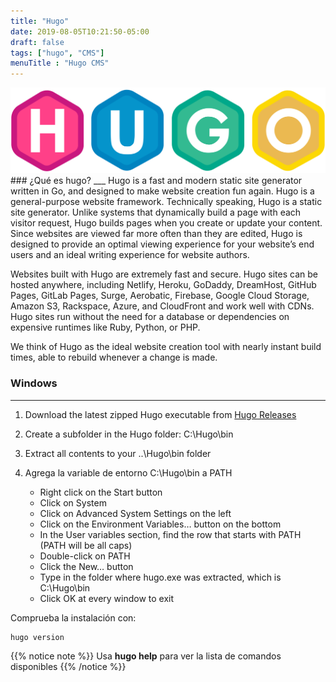 ```yaml
---
title: "Hugo"
date: 2019-08-05T10:21:50-05:00
draft: false
tags: ["hugo", "CMS"]
menuTitle : "Hugo CMS"
---
```

<img src="/img/hugo-logo.svg" width="720">
### ¿Qué es hugo?
___
Hugo is a fast and modern static site generator written in Go, and designed to make website creation fun again.
Hugo is a general-purpose website framework. Technically speaking, Hugo is a static site generator. Unlike systems that dynamically build a page with each visitor request, Hugo builds pages when you create or update your content. Since websites are viewed far more often than they are edited, Hugo is designed to provide an optimal viewing experience for your website’s end users and an ideal writing experience for website authors.

Websites built with Hugo are extremely fast and secure. Hugo sites can be hosted anywhere, including Netlify, Heroku, GoDaddy, DreamHost, GitHub Pages, GitLab Pages, Surge, Aerobatic, Firebase, Google Cloud Storage, Amazon S3, Rackspace, Azure, and CloudFront and work well with CDNs. Hugo sites run without the need for a database or dependencies on expensive runtimes like Ruby, Python, or PHP.

We think of Hugo as the ideal website creation tool with nearly instant build times, able to rebuild whenever a change is made.

### Windows
___
1. Download the latest zipped Hugo executable from [Hugo Releases](https://github.com/gohugoio/hugo/releases)

2. Create a subfolder in the Hugo folder: C:\Hugo\bin

3. Extract all contents to your ..\Hugo\bin folder

4. Agrega la variable de entorno C:\Hugo\bin a PATH 
    * Right click on the Start button
    * Click on System
    * Click on Advanced System Settings on the left
    * Click on the Environment Variables… button on the bottom
    * In the User variables section, find the row that starts with PATH (PATH will be all caps)
    * Double-click on PATH
    * Click the New… button
    * Type in the folder where hugo.exe was extracted, which is C:\Hugo\bin
    * Click OK at every window to exit

Comprueba la instalación con:

    hugo version

{{% notice note %}}
Usa **hugo help** para ver la lista de comandos disponibles
{{% /notice %}}


